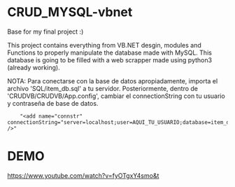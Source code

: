 # CRUD_MYSQL-vbnet
Base for my final project :)

This project contains everything from VB.NET desgin, modules and Functions to properly manipulate the database made with MySQL. This database is going to be filled with a web scrapper made using python3 (already working).


  NOTA: Para conectarse con la base de datos apropiadamente, importa el archivo 'SQL/item_db.sql' a tu servidor.
        Posteriormente, dentro de 'CRUDVB/CRUDVB/App.config', cambiar el connectionString con tu usuario y contraseña de base de datos.
        
        "<add name="connstr" connectionString="server=localhost;user=AQUI_TU_USUARIO;database=item_db;port=3306;password=AQUI_TU_CONTRASEÑA;" />"


# DEMO

https://www.youtube.com/watch?v=fyOTgxY4smo&t
